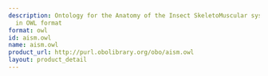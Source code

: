 ```yaml
---
description: Ontology for the Anatomy of the Insect SkeletoMuscular system (AISM)
  in OWL format
format: owl
id: aism.owl
name: aism.owl
product_url: http://purl.obolibrary.org/obo/aism.owl
layout: product_detail
---
```

